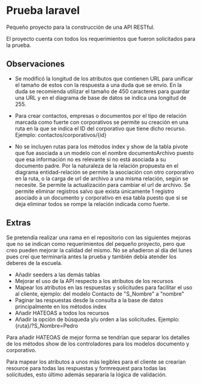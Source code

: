 # Prueba laravel 
Pequeño proyecto para la construcción de una API RESTful.

El proyecto cuenta con todos los requerimientos que fueron solicitados para la prueba.

## Observaciones 

- Se modificó la longitud de los atributos que contienen URL para unificar el tamaño de estos
con la respuesta a una duda que se envío. En la duda se recomienda utilizar el tamaño de 450
caracteres para guardar una URL y en el diagrama de base de datos se indica una longitud de 255.

- Para crear contactos, empresas o documentos por el tipo de relación marcada como fuerte
con corporativos se permite su creación en una ruta en la que se indica el ID del corporativo
que tiene dicho recurso. Ejemplo: contactos/corporativos/{id}

- No se incluyen rutas para los métodos index y show de la tabla pivote que fue asociada a un modelo con
el nombre documentoArchivo puesto que esa información no es relevante si no está asociada a su
documento padre. Por la naturaleza de la relación propuesta en el diagrama entidad-relación se permite la 
asociación con otro corporativo en la ruta, o la carga de url de archivo a una misma relación, según
se necesite. Se permite la actualización para cambiar el url de archivo. Se permite eliminar registros 
salvo que exista únicamente 1 registro asociado a un documento y corporativo en esa tabla puesto 
que si se deja eliminar todos se rompe la relación indicada como fuerte.

## Extras

Se pretendía realizar una rama en el repositorio con las siguientes mejoras que no se indican como 
requerimientos del pequeño proyecto, pero que creo pueden mejorar la calidad del mismo. No se añadieron
al día del lunes pues creí que terminaría antes la prueba y también debía atender los deberes de la 
escuela.

- Añadir seeders a las demás tablas
- Mejorar el uso de la API respecto a los atributos de los recursos
- Mapear los atributos en las respuestas y solicitudes para facilitar el uso al cliente,
ejemplo: del modelo Contacto de "S_Nombre" a "nombre" 
- Paginar las respuestas desde la consulta a la base de datos principalmente en los métodos index
- Añadir HATEOAS a todos los recursos
- Añadir la opción de búsqueda y/u orden a las solicitudes. Ejemplo: {ruta}/?S_Nombre=Pedro

Para añadir HATEOAS de mejor forma se tendrían que separar los detalles de los métodos
show de los controladores para los modelos documento y corporativo.

Para mapear los atributos a unos más legibles para el cliente se crearían resource para todas
las respuestas y formrequest para todas las solicitudes, esto último además separaría la lógica
de validación.